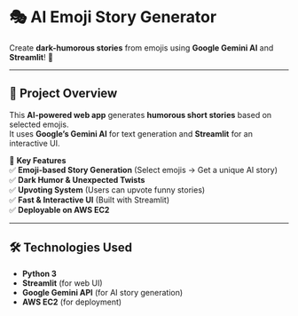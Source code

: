 # 🎭 AI Emoji Story Generator  
Create **dark-humorous stories** from emojis using **Google Gemini AI** and **Streamlit**! 🚀  

---

## 📌 **Project Overview**  
This **AI-powered web app** generates **humorous short stories** based on selected emojis.  
It uses **Google’s Gemini AI** for text generation and **Streamlit** for an interactive UI.  

🔹 **Key Features**  
✅ **Emoji-based Story Generation** (Select emojis → Get a unique AI story)  
✅ **Dark Humor & Unexpected Twists**  
✅ **Upvoting System** (Users can upvote funny stories)  
✅ **Fast & Interactive UI** (Built with Streamlit)  
✅ **Deployable on AWS EC2**  

---

## 🛠️ **Technologies Used**  
- **Python 3**  
- **Streamlit** (for web UI)  
- **Google Gemini API** (for AI story generation)  
- **AWS EC2** (for deployment)  


